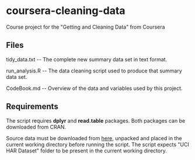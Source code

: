 # coursera-cleaning-data
Course project for the "Getting and Cleaning Data" from Coursera

## Files

tidy\_data.txt -- The complete new summary data set in text format.

run\_analysis.R -- The data cleaning script used to produce that summary data set.

CodeBook.md -- Overview of the data and variables used by this project.

## Requirements

The script requires **dplyr** and **read.table** packages. Both packages can be downloaded from CRAN.

Source data must be downloaded from [here](https://d396qusza40orc.cloudfront.net/getdata%2Fprojectfiles%2FUCI%20HAR%20Dataset.zip.), unpacked and placed in the current working directory before running the script. The script expects "UCI HAR Dataset" folder to be present in the current working directory.
